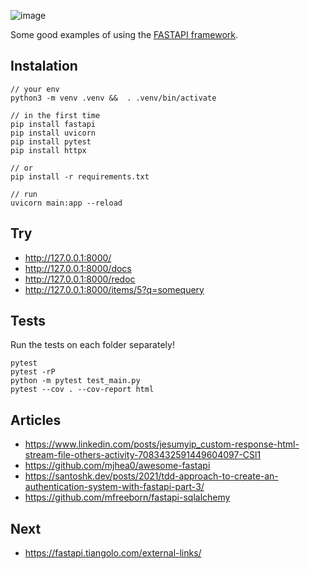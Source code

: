 ![image](https://user-images.githubusercontent.com/1257048/204164980-6e893ff8-f25a-44b9-8baa-1dc6770a3b2d.png)

Some good examples of using the [FASTAPI framework](https://fastapi.tiangolo.com/).


## Instalation

    // your env
    python3 -m venv .venv &&  . .venv/bin/activate

    // in the first time
    pip install fastapi
    pip install uvicorn
    pip install pytest
    pip install httpx

    // or
    pip install -r requirements.txt

    // run
    uvicorn main:app --reload


## Try

+ http://127.0.0.1:8000/
+ http://127.0.0.1:8000/docs
+ http://127.0.0.1:8000/redoc
+ http://127.0.0.1:8000/items/5?q=somequery


## Tests

Run the tests on each folder separately!

    pytest
    pytest -rP
    python -m pytest test_main.py
    pytest --cov . --cov-report html


## Articles

- https://www.linkedin.com/posts/jesumyip_custom-response-html-stream-file-others-activity-7083432591449604097-CSl1
- https://github.com/mjhea0/awesome-fastapi
- https://santoshk.dev/posts/2021/tdd-approach-to-create-an-authentication-system-with-fastapi-part-3/
- https://github.com/mfreeborn/fastapi-sqlalchemy

## Next

- https://fastapi.tiangolo.com/external-links/